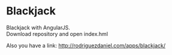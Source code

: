 # Blackjack

Blackjack with AngularJS.<br>
Download repository and open index.hml<p>
Also you have a link: http://rodriguezdaniel.com/apps/blackjack/
